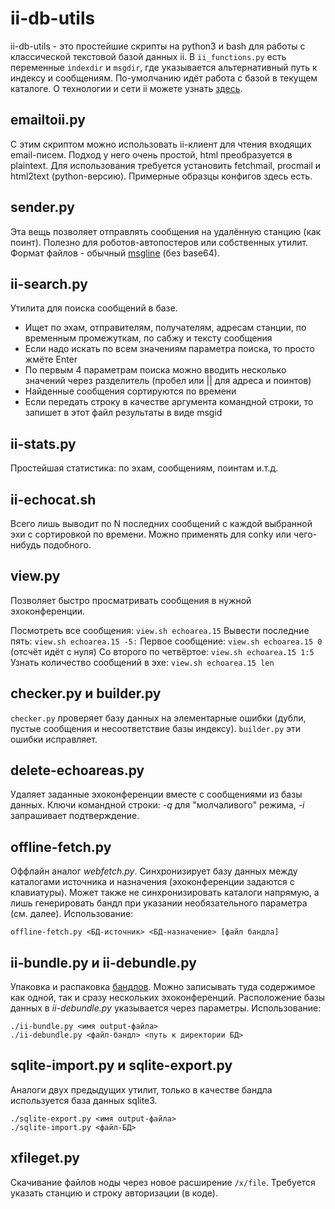 # ii-db-utils

ii-db-utils - это простейшие скрипты на python3 и bash для работы с классической текстовой базой данных ii.
В `ii_functions.py` есть переменные `indexdir` и `msgdir`, где указывается альтернативный путь к индексу и сообщениям. По-умолчанию идёт работа с базой в текущем каталоге.
О технологии и сети ii можете узнать [здесь](http://ii-net.tk/ii-doc).

## emailtoii.py

С этим скриптом можно использовать ii-клиент для чтения входящих email-писем. Подход у него очень простой, html преобразуется в plaintext.
Для использования требуется установить fetchmail, procmail и html2text (python-версию). Примерные образцы конфигов здесь есть.

## sender.py

Эта вещь позволяет отправлять сообщения на удалённую станцию (как поинт). Полезно для роботов-автопостеров или собственных утилит. Формат файлов - обычный [msgline](http://ii-net.tk/ii-doc/?p=2#pointmsg) (без base64).

## ii-search.py

Утилита для поиска сообщений в базе.
* Ищет по эхам, отправителям, получателям, адресам станции, по временным промежуткам, по сабжу и тексту сообщения
* Если надо искать по всем значениям параметра поиска, то просто жмёте Enter
* По первым 4 параметрам поиска можно вводить несколько значений через разделитель (пробел или || для адреса и поинтов)
* Найденные сообщения сортируются по времени
* Если передать строку в качестве аргумента командной строки, то запишет в этот файл результаты в виде msgid

## ii-stats.py

Простейшая статистика: по эхам, сообщениям, поинтам и.т.д.

## ii-echocat.sh

Всего лишь выводит по N последних сообщений с каждой выбранной эхи с сортировкой по времени. Можно применять для conky или чего-нибудь подобного.

## view.py

Позволяет быстро просматривать сообщения в нужной эхоконференции.

Посмотреть все сообщения: `view.sh echoarea.15`
Вывести последние пять: `view.sh echoarea.15 -5:`
Первое сообщение: `view.sh echoarea.15 0` (отсчёт идёт с нуля)
Со второго по четвёртое: `view.sh echoarea.15 1:5`
Узнать количество сообщений в эхе: `view.sh echoarea.15 len`

## checker.py и builder.py

`checker.py` проверяет базу данных на элементарные ошибки (дубли, пустые сообщения и несоответствие базы индексу). `builder.py` эти ошибки исправляет.

## delete-echoareas.py

Удаляет заданные эхоконференции вместе с сообщениями из базы данных. Ключи командной строки: *-q* для "молчаливого" режима, *-i* запрашивает подтверждение.

## offline-fetch.py

Оффлайн аналог *webfetch.py*. Синхронизирует базу данных между каталогами источника и назначения (эхоконференции задаются с клавиатуры). Может также не синхронизировать каталоги напрямую, а лишь генерировать бандл при указании необязательного параметра (см. далее).
Использование:

```
offline-fetch.py <БД-источник> <БД-назначение> [файл бандла]
```

## ii-bundle.py и ii-debundle.py

Упаковка и распаковка [бандлов](http://ii-net.tk/ii-doc/?p=2#bundle). Можно записывать туда содержимое как одной, так и сразу нескольких эхоконференций. Расположение базы данных в *ii-debundle.py* указывается через параметры.
Использование:

```
./ii-bundle.py <имя output-файла>
./ii-debundle.py <файл-бандл> <путь к директории БД>
```

## sqlite-import.py и sqlite-export.py

Аналоги двух предыдущих утилит, только в качестве бандла используется база данных sqlite3.

```
./sqlite-export.py <имя output-файла>
./sqlite-import.py <файл-БД>
```

## xfileget.py

Скачивание файлов ноды через новое расширение `/x/file`. Требуется указать станцию и строку авторизации (в коде).
